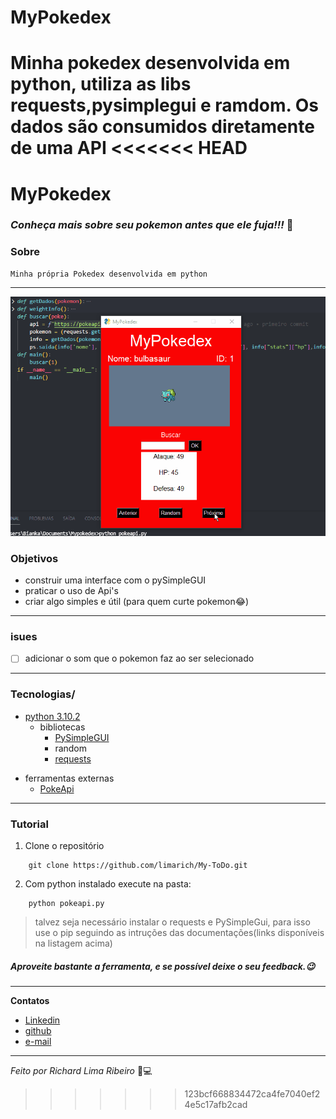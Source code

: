 # MyPokedex
Minha pokedex desenvolvida em python, utiliza as libs requests,pysimplegui e ramdom. Os dados são consumidos diretamente de uma API
<<<<<<< HEAD
=======
# MyPokedex
### _Conheça mais sobre seu pokemon antes que ele fuja!!!_ 🧐


### Sobre
    Minha própria Pokedex desenvolvida em python
-----
![Pokeapi](https://github.com/limarich/MyPokedex/blob/master/Anima%C3%A7%C3%A3o1.gif)

### Objetivos
- construir uma interface com o pySimpleGUI 
- praticar o uso de Api's
- criar algo simples e útil (para quem curte pokemon😂)
------

### isues 

- [ ] adicionar o som que o pokemon faz ao ser selecionado
----
### Tecnologias/ 
*  [python 3.10.2](https://www.python.org/)
    - bibliotecas
      - [ PySimpleGUI ](https://pysimplegui.readthedocs.io/)
      - random 
      - [ requests ](https://docs.python-requests.org/)
- ferramentas externas
    - [ PokeApi ](https://pokeapi.co/api/v2/pokemon/)
-----
### Tutorial

1. Clone o repositório
```
    git clone https://github.com/limarich/My-ToDo.git 
```
2. Com python instalado execute na pasta:
```
    python pokeapi.py
```
> talvez seja necessário instalar o requests e PySimpleGui, para isso use o pip seguindo as intruções das documentações(links disponíveis na listagem acima)
##### _Aproveite bastante a ferramenta, e se possível deixe o seu feedback.😉_
---

**Contatos** 
- [Linkedin](https://www.linkedin.com/in/richard-lima-488b451a8/)
- [github](https://github.com/limarich/)
- [e-mail](mailto:richard.esclima@gmail.com)
------------

_Feito por Richard Lima Ribeiro_ 👦💻
>>>>>>> 123bcf668834472ca4fe7040ef24e5c17afb2cad
